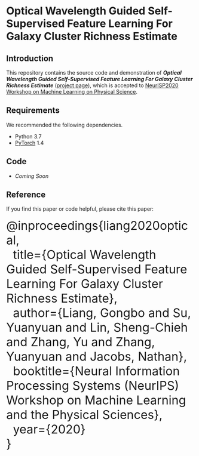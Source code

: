 # Optical Wavelength Guided Self-Supervised Feature Learning For Galaxy Cluster Richness Estimate

## Introduction
This repository contains the source code and demonstration of ***Optical Wavelength Guided Self-Supervised Feature Learning For Galaxy Cluster Richness Estimate*** ([project page](http://www.gb-liang.com/owg-lambda.html)), which is accepted to [NeurISP2020 Workshop on Machine Learning on Physical Science](https://ml4physicalsciences.github.io/2020/).

## Requirements 
We recommended the following dependencies.
- Python 3.7
- [PyTorch](https://pytorch.org) 1.4

## Code
- *Coming Soon*

## Reference
If you find this paper or code helpful, please cite this paper:
<br/> 
<br/> 
<font size=6>
@inproceedings{liang2020optical,  
&nbsp;&nbsp;title={Optical Wavelength Guided Self-Supervised Feature Learning For Galaxy Cluster Richness Estimate},  
&nbsp;&nbsp;author={Liang, Gongbo and Su, Yuanyuan and Lin, Sheng-Chieh and Zhang, Yu and Zhang, Yuanyuan and Jacobs, Nathan},  
&nbsp;&nbsp;booktitle={Neural Information Processing Systems (NeurIPS) Workshop on  Machine Learning and the Physical Sciences},  
&nbsp;&nbsp;year={2020} <br/>
}
